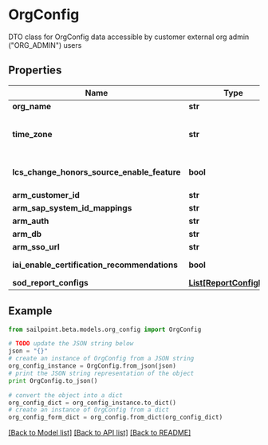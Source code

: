# OrgConfig

DTO class for OrgConfig data accessible by customer external org admin (\"ORG_ADMIN\") users

## Properties

Name | Type | Description | Notes
------------ | ------------- | ------------- | -------------
**org_name** | **str** | The name of the org. | [optional] 
**time_zone** | **str** | The selected time zone which is to be used for the org.  This directly affects when scheduled tasks are executed.  Valid options can be found at /beta/org-config/valid-time-zones | [optional] 
**lcs_change_honors_source_enable_feature** | **bool** | Flag to determine whether the LCS_CHANGE_HONORS_SOURCE_ENABLE_FEATURE flag is enabled for the current org. | [optional] 
**arm_customer_id** | **str** | ARM Customer ID | [optional] 
**arm_sap_system_id_mappings** | **str** | A list of IDN::sourceId to ARM::systemId mappings. | [optional] 
**arm_auth** | **str** | ARM authentication string | [optional] 
**arm_db** | **str** | ARM database name | [optional] 
**arm_sso_url** | **str** | ARM SSO URL | [optional] 
**iai_enable_certification_recommendations** | **bool** | Flag to determine whether IAI Certification Recommendations are enabled for the current org | [optional] 
**sod_report_configs** | [**List[ReportConfigDTO]**](ReportConfigDTO.md) |  | [optional] 

## Example

```python
from sailpoint.beta.models.org_config import OrgConfig

# TODO update the JSON string below
json = "{}"
# create an instance of OrgConfig from a JSON string
org_config_instance = OrgConfig.from_json(json)
# print the JSON string representation of the object
print OrgConfig.to_json()

# convert the object into a dict
org_config_dict = org_config_instance.to_dict()
# create an instance of OrgConfig from a dict
org_config_form_dict = org_config.from_dict(org_config_dict)
```
[[Back to Model list]](../README.md#documentation-for-models) [[Back to API list]](../README.md#documentation-for-api-endpoints) [[Back to README]](../README.md)


